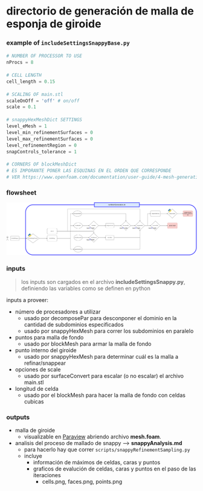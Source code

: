 # directorio de generación de malla de esponja de giroide
### example of `includeSettingsSnappyBase.py`
```python
# NUMBER OF PROCESSOR TO USE
nProcs = 8

# CELL LENGTH
cell_length = 0.15

# SCALING OF main.stl
scaleOnOff = 'off' # on/off
scale = 0.1

# snappyHexMeshDict SETTINGS
level_eMesh = 1
level_min_refinementSurfaces = 0
level_max_refinementSurfaces = 0
level_refinementRegion = 0
snapControls_tolerance = 1

# CORNERS OF blockMeshDict
# ES IMPORANTE PONER LAS ESQUINAS EN EL ORDEN QUE CORRESPONDE
# VER https://www.openfoam.com/documentation/user-guide/4-mesh-generation-and-conversion/4.3-mesh-generation-with-the-blockmesh-utility
```

### flowsheet
![flowsheet](flowsheet.png)

### inputs
> los inputs son cargados en el archivo **includeSettingsSnappy.py**, definiendo las variables como se definen en python

inputs a proveer:
-  número de procesadores a utilizar
    - usado por decomposePar para desconponer el dominio en la cantidad de subdominios especificados
    - usado por snappyHexMesh para correr los subdominios en paralelo
- puntos para malla de fondo
    - usado por blockMesh para armar la malla de fondo
- punto interno del giroide
    - usado por snappyHexMesh para determinar cuál es la malla a refinar/snappear
- opciones de scale
    - usado por surfaceConvert para escalar (o no escalar) el archivo main.stl
- longitud de celda
    - usado por el blockMesh para hacer la malla de fondo con celdas cubicas

### outputs
- malla de giroide
    - visualizable en [Paraview](https://www.paraview.org/) abriendo archivo **mesh.foam**.
- analisis del proceso de mallado de snappy --> **snappyAnalysis.md**
    - para hacerlo hay que correr `scripts/snappyRefinementSampling.py`
    - incluye
        - información de máximos de celdas, caras y puntos
        - graficos de evalución de celdas, caras y puntos en el paso de las iteraciones
            - cells.png, faces.png, points.png
